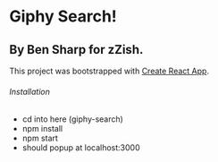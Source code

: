 # Giphy Search!
## By Ben Sharp for zZish.
This project was bootstrapped with [Create React App](https://github.com/facebookincubator/create-react-app).

###### Installation
- cd into here (giphy-search)
- npm install
- npm start
- should popup at localhost:3000